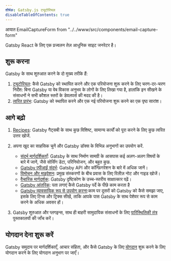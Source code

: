 ```yaml
---
शीर्षक: Gatsby.js ट्यूटोरियल
disableTableOfContents: true
---
```


आयात EmailCaptureForm from "../../www/src/components/email-capture-form"

Gatsby React के लिए एक प्रज्वलन तेज़ आधुनिक साइट जनरेटर है।

## शुरू करना 

Gatsby के साथ शुरुआत करने के दो मुख्य तरीके हैं:

1. [ट्यूटोरियल](/tutorial/): कैसे Gatsby को स्थापित करने और एक परियोजना शुरू करने के लिए चरण-दर-चरण निर्देश: बिना Gatsby या वेब विकास अनुभव के लोगों के लिए लिखा गया है, हालांकि इन सीखने के संसाधनों ने सभी कौशल स्तरों के डेवलपर्स की मदद की है।
2. [त्वरित प्रारंभ](/docs/quick-start): Gatsby को स्थापित करने और एक नई परियोजना शुरू करने का एक पृष्ठ सारांश।

## आगे बढ़ो

1. [Recipes](/docs/recipes/): Gatsby गैट्सबी के साथ कुछ विशिष्ट, सामान्य कार्यों को पूरा करने के लिए कुछ त्वरित उत्तर खोजें.
2. अपना खुद का साहसिक चुनें और Gatsby डॉक्स के विभिन्न अनुभागों का उपयोग करें.

   - [संदर्भ मार्गदर्शिकाएँ](/docs/guides/): Gatsby के साथ निर्माण सामग्री के आसपास कई अलग-अलग विषयों के बारे में जानें, जैसे सोर्सिंग डेटा, परिनियोजन, और बहुत कुछ.
   - [Gatsby एपीआई संदर्भ](/docs/api-reference/): Gatsby API और कॉन्फ़िगरेशन के बारे में अधिक जानें।
   - [विमोचन और माइग्रेशन](/docs/releases-and-migration/): प्रमुख संस्करणों के बीच प्रवास के लिए रिलीज़ नोट और गाइड खोजें।
   - [वैचारिक मार्गदर्शक](/docs/conceptual-guide/): Gatsby दृष्टिकोण के उच्च-स्तरीय साक्षात्कार पढ़ें।
   - [Gatsby आंतरिक](/docs/gatsby-internals/): पता लगाएं कैसे Gatsby पर्दे के पीछे काम करता है
   - [Gatsby व्यावसायिक रूप से उपयोग करना](/docs/using-gatsby-professionally/):काम पर दूसरों को Gatsby को कैसे समझा जाए, इसके लिए टिप्स और ट्रिक्स सीखें, ताकि आपके पास Gatsby के साथ पेशेवर रूप से काम करने के अधिक अवसर हों।

3. Gatsby शुरुआत और प्लगइन्स, साथ ही बाहरी सामुदायिक संसाधनों के लिए [पारिस्थितिकी तंत्र](/ecosystem) पुस्तकालयों की जाँच करें।

## योगदान देना शुरू करें

Gatsby समुदाय पर मार्गदर्शिकाएँ, आचार संहिता, और कैसे Gatsby के लिए [योगदान](/contributing) शुरू करने के लिए योगदान करने के लिए योगदान अनुभाग पर जाएँ।

<EmailCaptureForm signupMessage="Want to keep up with the latest tips &amp; tricks? Subscribe to our newsletter!" />
